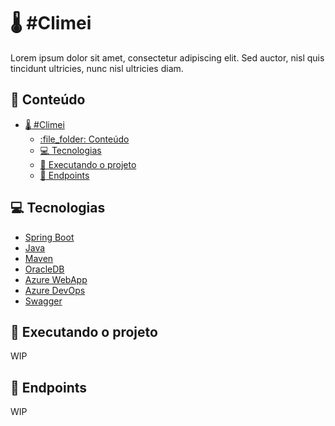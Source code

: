 # :thermometer: #Climei
Lorem ipsum dolor sit amet, consectetur adipiscing elit. Sed auctor, nisl quis tincidunt ultricies, nunc nisl ultricies diam.

## :file_folder: Conteúdo
- [:thermometer: #Climei](#thermometer-climei)
  - [:file\_folder: Conteúdo](#file_folder-conteúdo)
  - [:computer: Tecnologias](#computer-tecnologias)
  - [:rocket: Executando o projeto](#rocket-executando-o-projeto)
  - [:link: Endpoints](#link-endpoints)

## :computer: Tecnologias
- [Spring Boot](https://spring.io/projects/spring-boot)
- [Java](https://www.java.com/pt-BR/)
- [Maven](https://maven.apache.org/)
- [OracleDB](https://www.oracle.com/br/database/)
- [Azure WebApp](https://azure.microsoft.com/pt-br/services/app-service/web/)
- [Azure DevOps](https://azure.microsoft.com/pt-br/services/devops/)
- [Swagger](https://swagger.io/)

## :rocket: Executando o projeto
WIP

## :link: Endpoints
WIP